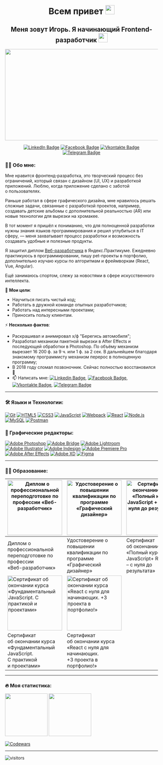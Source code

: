 <h1 align="center">Всем привет <img src="https://media.giphy.com/media/hvRJCLFzcasrR4ia7z/giphy.gif" height="30px"></h1>

<h2 align="center">Меня зовут Игорь. Я начинающий Frontend-разработчик <img src="https://media.giphy.com/media/WUlplcMpOCEmTGBtBW/giphy.gif" width="30"></h2>

<p align="center"><img src="https://media.giphy.com/media/dWesBcTLavkZuG35MI/giphy.gif" width="600" height="300"  /></p>

<p align="center">
<a href="https://www.linkedin.com/in/ia-stepanov"><img src="https://img.shields.io/badge/LinkedIn-blue?style=for-the-badge&logo=linkedin&logoColor=white" alt="LinkedIn Badge"></a>
<a href="https://www.facebook.com/ia.stepanov/"><img src="https://img.shields.io/badge/Facebook-blue?style=for-the-badge&logo=facebook&logoColor=white" alt="Facebook Badge"></a>
<a href="https://vk.com/ia_stepanov"><img src="https://img.shields.io/badge/Vkontakte-blue?style=for-the-badge&logo=vk&logoColor=white" alt="Vkontakte Badge"></a>
<a href="https://t.me/ia_stepanov"><img src="https://img.shields.io/badge/Telegram-blue?style=for-the-badge&logo=telegram&logoColor=white" alt="Telegram Badge"></a>
</p>

### 👩‍💻 Обо мне:

Мне нравится фронтенд-разработка, это творческий процесс без ограничений, который связан с дизайном (UI, UX) и разработкой приложений. Люблю, когда приложение сделано с заботой о пользователях.

Раньше работал в сфере графического дизайна, мне нравилось решать сложные задачи, связанные с разработкой проектов, например, создавать детские альбомы с дополнительной реальностью (AR) или новые технологии для вырезки на хромакее.

В тот момент я пришёл к пониманию, что для полноценной разработки нужны знания языков программирования и решил углубиться в IT сферу, — меня захватывает процесс разработки и возможность создавать удобные и полезные продукты.

Я защитил диплом [Веб-разработчика](https://practicum.yandex.ru/web/) в Яндекс.Практикуме. Ежедневно практикуюсь в программировании, пишу pet-проекты в портфолио, дополнительно изучаю курсы по алгоритмам и фреймворкам (React, Vue, Angular).

Ещё занимаюсь спортом, слежу за новостями в сфере искусственного интеллекта.

🎯 **Мои цели**:
- Научиться писать чистый код;
- Работать в дружной команде опытных разработчиков;
- Работать над интересными проектами;
- Приносить пользу клиентам.

⚡ **Несколько фактов**:
- Раскрашивал и анимировал х/ф "Берегись автомобиля";
- Разработал механизм пакетной вырезки в After Effects и последующей обработки в Photoshop. По объёму механизм вырезает 16 200 ф. за 9 ч. или 1 ф. за 2 сек. В дальнейшем благодаря знакомому программисту механизм перерос в полноценную программу;
- В 2018 году сломал позвоночник. Сейчас полностью восстановился 💪
- 📫 Написать мне: [![Linkedin Badge](https://img.shields.io/badge/-LinkedIn-blue?style=flat&logo=Linkedin&logoColor=white)](https://www.linkedin.com/in/ia-stepanov/), [![Facebook Badge](https://img.shields.io/badge/-Facebook-blue?style=flat&logo=Facebook&logoColor=white)](https://www.facebook.com/ia.stepanov/), [![Vkontakte Badge](https://img.shields.io/badge/-Vkontakte-blue?style=flat&logo=Vk&logoColor=white)](https://vk.com/ia_stepanov/), [![Telegram Badge](https://img.shields.io/badge/-Telegram-blue?style=flat&logo=Telegram&logoColor=white)](https://t.me/ia_stepanov)

---

### 🛠 Языки и Технологии:
[![Git](https://user-images.githubusercontent.com/86494748/128634186-d1b69fc3-322b-4344-89d0-615670eaaa93.png)](https://git-scm.com/)
[![HTML5](https://user-images.githubusercontent.com/86494748/128634189-e6ded326-aeb9-4f8d-8508-f0fcd7f1d891.png)](https://html5book.ru/html-html5/)
[![CSS3](https://user-images.githubusercontent.com/86494748/128634188-71178ce2-89cf-4283-9f5a-87ff5d3b4854.png)](https://html5book.ru/css-css3/)
[![JavaScript](https://user-images.githubusercontent.com/86494748/148681759-aea31033-3b1c-4687-a0e7-e5faeb06bf50.png)](https://262.ecma-international.org/)
[![Webpack](https://user-images.githubusercontent.com/86494748/148681761-05344a41-60b5-4018-a977-90b31df5fcdc.png)](https://webpack.js.org/)
[![React](https://user-images.githubusercontent.com/86494748/148681760-b140d3e8-7e61-4bfd-9266-b1f72523fe32.png)](https://ru.reactjs.org/)
[![Node.js](https://user-images.githubusercontent.com/86494748/158791550-15622b7d-b568-4c49-8bdd-b6732cb2869b.png)](https://nodejs.org/en/)
[![MySQL](https://user-images.githubusercontent.com/86494748/158791546-6d748ca6-1332-4ffd-8ec2-d5c836fc80b1.png)](https://www.mysql.com/)
[![Postman](https://user-images.githubusercontent.com/86494748/158792069-56bb7fa3-5612-494f-82c1-7f30a5b9ba01.png)](https://www.postman.com/)
<!-- [![SASS](https://user-images.githubusercontent.com/86494748/148681944-50f30a5c-1d29-40f8-b711-966ffe977e72.png)](https://sass-scss.ru/) -->
<!-- [![Bootstrap](https://user-images.githubusercontent.com/86494748/148681757-9007e5ce-2d95-4a78-9884-262f1405fbd6.png)](https://getbootstrap.com/) -->
<!-- [![Parcel](https://user-images.githubusercontent.com/86494748/148681946-408f9305-d344-497a-9b30-de59803e4c31.png)](https://parceljs.org/) -->


### 🎨 Графические редакторы:
[![Adobe Photoshop](https://user-images.githubusercontent.com/86494748/128635710-d46970f1-a171-461d-acd8-f4d8aa5c01e8.png)](https://www.adobe.com/ru/products/photoshop.html)
[![Adobe Bridge](https://user-images.githubusercontent.com/86494748/128635702-771f0b4f-95df-4203-ba4f-9d188eef32f8.png)](https://www.adobe.com/ru/products/bridge.html)
[![Adobe Lightroom](https://user-images.githubusercontent.com/86494748/128635705-23fafa8b-d302-40f7-8853-54105cdd6842.png)](https://www.adobe.com/ru/products/photoshop-lightroom.html)
[![Adobe Illustrator](https://user-images.githubusercontent.com/86494748/128635707-2d15d442-e4bc-48c9-b657-6ff223d3fe37.png)](https://www.adobe.com/ru/products/illustrator.html)
[![Adobe Indesign](https://user-images.githubusercontent.com/86494748/128635708-74769ad9-bc27-45a6-9f39-b122718ea2fc.png)](https://www.adobe.com/ru/products/indesign.html)
[![Adobe Premiere Pro](https://user-images.githubusercontent.com/86494748/128635709-d0bc6621-8efb-41ec-b363-91e73a85d1ab.png)](https://www.adobe.com/ru/products/premiere.html)
[![Adobe After Effects](https://user-images.githubusercontent.com/86494748/128635706-e282caad-9484-4245-bc5c-16a2cfcfe3e8.png)](https://www.adobe.com/ru/products/aftereffects.html)
[![Adobe XD](https://user-images.githubusercontent.com/86494748/128685319-41947758-4068-42c4-af18-e026adeaee0e.png)](https://www.adobe.com/ru/products/xd.html)
[![Figma](https://user-images.githubusercontent.com/86494748/148681763-cc9b76df-7a91-4908-84bb-7da19b860c74.png)](https://www.figma.com/)

---

### 👨‍🎓 Образование:
|[<img src="https://user-images.githubusercontent.com/86494748/163344396-94ef1e89-5861-490d-a95d-a1d675dc5918.jpg" height="180px" alt="Диплом о профессиональной переподготовке по профессии «Веб-разработчик»">](https://drive.google.com/file/d/14e-LHymHNxaDK47kG3dUzVsMX5fssxUa)|[<img src="https://user-images.githubusercontent.com/86494748/174474701-292f43a4-52db-4ff7-88e9-5f0d458c282b.jpg" height="180px" alt="Удостоверение о повышении квалификации по программе «Графический дизайнер»">](https://drive.google.com/file/d/1tbXgyP8CsqUuN_0KNEVIEPoVR1Lk-Jpo)|[<img src="https://user-images.githubusercontent.com/86494748/179968924-34ed7adb-e2e5-472e-be92-1e535078d074.jpg" height="180px" alt="Сертификат об окончании курса «Полный курс по JavaScript + React – с нуля до результата»">](https://ude.my/UC-8f54936c-d82c-45bb-bc27-6b1efeeda6d5)|
|----|----|----|
|Диплом о профессиональной<br>переподготовке по профессии<br>«Веб-разработчик»|Удостоверение о повышении<br>квалификации по программе<br>«Графический дизайнер»|Сертификат об окончании курса<br>«Полный курс по JavaScript+ React<br>– с нуля до результата»|
|[<img src="https://user-images.githubusercontent.com/86494748/148682037-fc5b80ef-de51-4385-81c5-4a1c9ca391a4.jpg" height="180px" alt="Сертификат об окончании курса «Фундаментальный JavaScript. С практикой и проектами»">](https://ude.my/UC-de64b299-dd47-4cd0-aad6-d53cfe450851)|[<img src="https://user-images.githubusercontent.com/86494748/166982504-897912b0-76e6-487a-bcb7-749484d34a0b.jpg" height="180px" alt="Сертификат об окончании курса «React с нуля для начинающих. +3 проекта в портфолио!»">](https://ude.my/UC-34d445c7-105b-4cf9-8f8b-48c99ecfd1f5)|
|Сертификат об окончании курса<br>«Фундаментальный JavaScript.<br>С практикой и проектами»|Сертификат об окончании курса<br>«React с нуля для начинающих.<br>+3 проекта в портфолио!»|

---

### 🔥 Моя статистика:
<img src="https://github-readme-stats.vercel.app/api?username=ia-stepanov&show_icons=true" height="140px"/> <img src="https://github-readme-stats.vercel.app/api/top-langs/?username=ia-stepanov&layout=compact" height="140px"/>

[![Codewars](https://www.codewars.com/users/ia-stepanov/badges/large)](https://www.codewars.com/users/ia-stepanov/badges/large)

---

![visitors](https://visitor-badge.glitch.me/badge?page_id=ia-stepanov.ia-stepanov)
